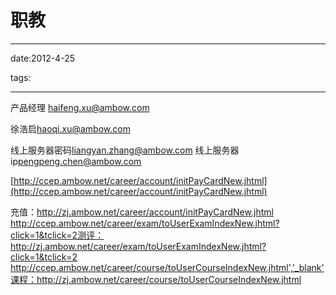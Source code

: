 # 职教

------

date:2012-4-25

tags:

------

产品经理
[haifeng.xu@ambow.com](mailto:haifeng.xu@ambow.com)

徐浩启[haoqi.xu@ambow.com](mailto:haoqi.xu@ambow.com)

线上服务器密码[liangyan.zhang@ambow.com](mailto:liangyan.zhang@ambow.com)
线上服务器ip[pengpeng.chen@ambow.com](mailto:pengpeng.chen@ambow.com)

[http://ccep.ambow.net/career/account/initPayCardNew.jhtml](http://ccep.ambow.net/career/account/initPayCardNew.jhtml)

充值：http://zj.ambow.net/career/account/initPayCardNew.jhtml
http://ccep.ambow.net/career/exam/toUserExamIndexNew.jhtml?click=1&tclick=2测评：http://zj.ambow.net/career/exam/toUserExamIndexNew.jhtml?click=1&tclick=2
http://ccep.ambow.net/career/course/toUserCourseIndexNew.jhtml','_blank'课程：http://zj.ambow.net/career/course/toUserCourseIndexNew.jhtml
